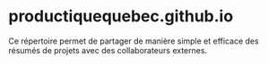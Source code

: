 # productiquequebec.github.io
Ce répertoire permet de partager de manière simple et efficace des résumés de projets avec des collaborateurs externes.
